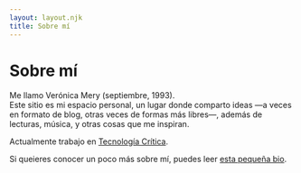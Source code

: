 ```yaml
---
layout: layout.njk
title: Sobre mí
---
```


# Sobre mí

Me llamo Verónica Mery (septiembre, 1993).  
Este sitio es mi espacio personal, un lugar donde comparto ideas —a veces en formato de blog, otras veces de formas más libres—, además de lecturas, música, y otras cosas que me inspiran.

Actualmente trabajo en [Tecnología Crítica](https://criti.ca/).

Si queieres conocer un poco más sobre mí, puedes leer [esta pequeña bio](/posts/mi-biografia/).  